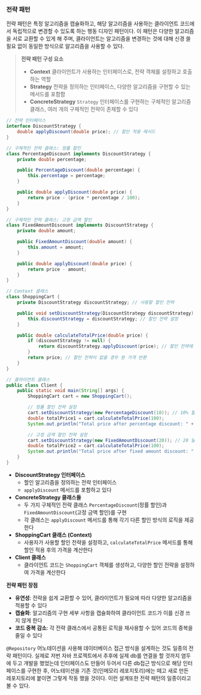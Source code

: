 ### 전략 패턴

전략 패턴은 특정 알고리즘을 캡슐화하고, 해당 알고리즘을 사용하는 클라이언트 코드에서 독립적으로 변경할 수 있도록 하는 행동 디자인 패턴이다. 이 패턴은 다양한 알고리즘을 서로 교환할 수 있게 해 주며, 클라이언트는 알고리즘을 변경하는 것에 대해 신경 쓸 필요 없이 동일한 방식으로 알고리즘을 사용할 수 있다.

> **전략 패턴 구성 요소**
>
> - **Context** 클라이언트가 사용하는 인터페이스로, 전략 객체를 설정하고 호출하는 역할
> - **Strategy** 전략을 정의하는 인터페이스, 다양한 알고리즘을 구현할 수 있는 메서드를 포함함
> - **ConcreteStrategy** `Strategy` 인터페이스를 구현하는 구체적인 알고리즘 클래스, 여러 개의 구체적인 전략이 존재할 수 있다

```java
// 전략 인터페이스
interface DiscountStrategy {
    double applyDiscount(double price); // 할인 적용 메서드
}

// 구체적인 전략 클래스: 정률 할인
class PercentageDiscount implements DiscountStrategy {
    private double percentage;

    public PercentageDiscount(double percentage) {
        this.percentage = percentage;
    }

    public double applyDiscount(double price) {
        return price - (price * percentage / 100);
    }
}

// 구체적인 전략 클래스: 고정 금액 할인
class FixedAmountDiscount implements DiscountStrategy {
    private double amount;

    public FixedAmountDiscount(double amount) {
        this.amount = amount;
    }

    public double applyDiscount(double price) {
        return price - amount;
    }
}

// Context 클래스
class ShoppingCart {
    private DiscountStrategy discountStrategy; // 사용할 할인 전략

    public void setDiscountStrategy(DiscountStrategy discountStrategy) {
        this.discountStrategy = discountStrategy; // 할인 전략 설정
    }

    public double calculateTotalPrice(double price) {
        if (discountStrategy != null) {
            return discountStrategy.applyDiscount(price); // 할인 전략에 따라 총 가격 계산
        }
        return price; // 할인 전략이 없을 경우 원 가격 반환
    }
}

// 클라이언트 클래스
public class Client {
    public static void main(String[] args) {
        ShoppingCart cart = new ShoppingCart();

        // 정률 할인 전략 설정
        cart.setDiscountStrategy(new PercentageDiscount(10)); // 10% 할인
        double totalPrice1 = cart.calculateTotalPrice(100);
        System.out.println("Total price after percentage discount: " + totalPrice1); // 90.0 출력

        // 고정 금액 할인 전략 설정
        cart.setDiscountStrategy(new FixedAmountDiscount(20)); // 20 달러 할인
        double totalPrice2 = cart.calculateTotalPrice(100);
        System.out.println("Total price after fixed amount discount: " + totalPrice2); // 80.0 출력
    }
}

```

- **DiscountStrategy 인터페이스**
  - 할인 알고리즘을 정의하는 전략 인터페이스
  - `applyDiscount` 메서드를 포함하고 있다
- **ConcreteStrategy 클래스들**
  - 두 가지 구체적인 전략 클래스 `PercentageDiscount`(정률 할인)과 `FixedAmountDiscount`(고정 금액 할인)를 구현
  - 각 클래스는 `applyDiscount` 메서드를 통해 각기 다른 할인 방식의 로직을 제공한다
- **ShoppingCart 클래스 (Context)**
  - 사용자가 사용할 할인 전략을 설정하고, `calculateTotalPrice` 메서드를 통해 할인 적용 후의 가격을 계산한다
- **Client 클래스**
  - 클라이언트 코드는 `ShoppingCart` 객체를 생성하고, 다양한 할인 전략을 설정하여 가격을 계산한다

**전략 패턴 장점**

- **유연성**: 전략을 쉽게 교환할 수 있어, 클라이언트가 필요에 따라 다양한 알고리즘을 적용할 수 있다
- **캡슐화**: 알고리즘의 구현 세부 사항을 캡슐화하여 클라이언트 코드가 이를 신경 쓰지 않게 한다
- **코드 중복 감소**: 각 전략 클래스에서 공통된 로직을 재사용할 수 있어 코드의 중복을 줄일 수 있다

`@Repository` 어노테이션을 사용해 데이터베이스 접근 방식을 설계하는 것도 일종의 전략 패턴이다. 실제로 저번 자바 프로젝트에서 추후에 실제 db를 연결을 할 것까지 염두에 두고 개발을 했었는데 인터페이스도 만들어 두어서 다른 db접근 방식으로 해당 인터페이스를 구현한 후, 어노테이션을 기존 것(인메모리 레포지토리)에는 떼고 새로 만든 레포지토리에 붙이면 그렇게 작동 했을 것이다. 이런 설계또한 전략 패턴의 일종이라고 볼 수 있다.
